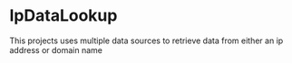 # IpDataLookup
This projects uses multiple data sources to retrieve data from either an ip address or domain name

